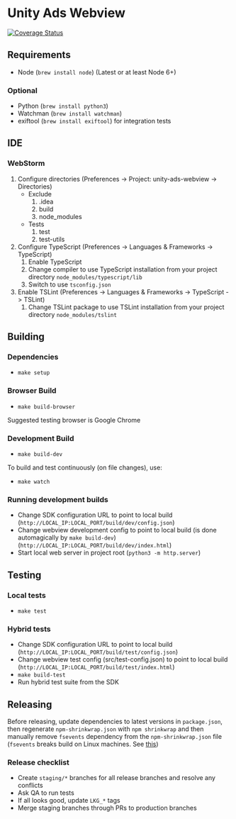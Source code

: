 # Unity Ads Webview
[![Coverage Status](https://coveralls.io/repos/github/Applifier/unity-ads-webview/badge.svg?branch=master&t=bvxjyR)](https://coveralls.io/github/Applifier/unity-ads-webview?branch=master)

## Requirements

- Node (`brew install node`) (Latest or at least Node 6+)

### Optional

- Python (`brew install python3`)
- Watchman (`brew install watchman`)
- exiftool (`brew install exiftool`) for integration tests

## IDE

### WebStorm

1. Configure directories (Preferences -> Project: unity-ads-webview -> Directories)
	- Exclude
		1. .idea
		2. build
		3. node_modules
	- Tests
		1. test
		2. test-utils
2. Configure TypeScript (Preferences -> Languages & Frameworks -> TypeScript)
	1. Enable TypeScript
	2. Change compiler to use TypeScript installation from your project directory `node_modules/typescript/lib`
	3. Switch to use `tsconfig.json`
3. Enable TSLint (Preferences -> Languages & Frameworks -> TypeScript -> TSLint)
	1. Change TSLint package to use TSLint installation from your project directory `node_modules/tslint`

## Building

### Dependencies

- `make setup`

### Browser Build

- `make build-browser`

Suggested testing browser is Google Chrome

### Development Build

- `make build-dev`

To build and test continuously (on file changes), use:

- `make watch`

### Running development builds

- Change SDK configuration URL to point to local build (`http://LOCAL_IP:LOCAL_PORT/build/dev/config.json`)
- Change webview development config to point to local build (is done automagically by `make build-dev`) (`http://LOCAL_IP:LOCAL_PORT/build/dev/index.html`)
- Start local web server in project root (`python3 -m http.server`)

## Testing

### Local tests

- `make test`

### Hybrid tests

- Change SDK configuration URL to point to local build (`http://LOCAL_IP:LOCAL_PORT/build/test/config.json`)
- Change webview test config (src/test-config.json) to point to local build (`http://LOCAL_IP:LOCAL_PORT/build/test/index.html`)
- `make build-test`
- Run hybrid test suite from the SDK

## Releasing

Before releasing, update dependencies to latest versions in `package.json`, then regenerate `npm-shrinkwrap.json` with `npm shrinkwrap` and then manually remove `fsevents` dependency from the `npm-shrinkwrap.json` file (`fsevents` breaks build on Linux machines. See [this](https://github.com/npm/npm/issues/2679#issuecomment-150084700))

### Release checklist

- Create `staging/*` branches for all release branches and resolve any conflicts
- Ask QA to run tests
- If all looks good, update `LKG_*` tags
- Merge staging branches through PRs to production branches
